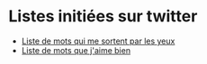 # Listes initiées sur twitter

- [Liste de mots qui me sortent par les yeux](https://twitter.com/ZooletteDesBois/status/941967799320219648)
- [Liste de mots que j'aime bien](https://twitter.com/ZooletteDesBois/status/1007570715665682432)
